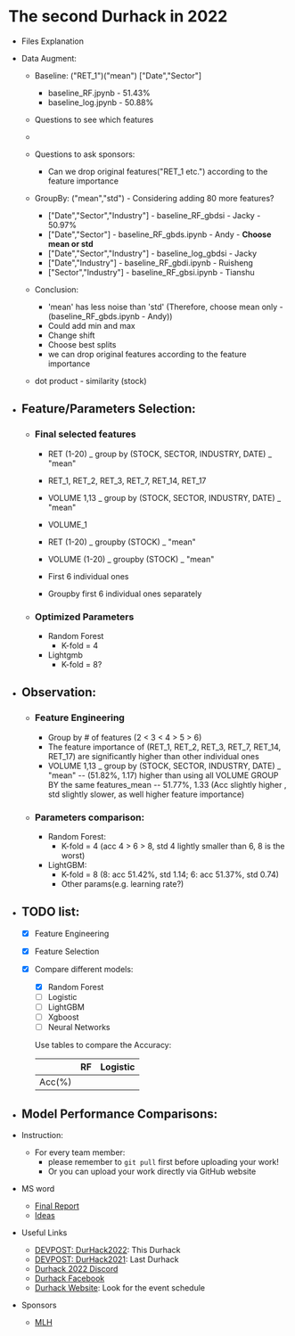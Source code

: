# The second Durhack in 2022

- Files Explanation
- Data Augment:

  - Baseline: ("RET_1")("mean") ["Date","Sector"]

    - baseline_RF.jpynb - 51.43%
    - baseline_log.jpynb - 50.88%
  - Questions to see which features
  -
  - Questions to ask sponsors:

    - Can we drop original features("RET_1 etc.") according to the feature importance
  - GroupBy: ("mean","std") - Considering adding 80 more features?

    - ["Date","Sector","Industry"] - baseline_RF_gbdsi - Jacky - 50.97%
    - ["Date","Sector"] - baseline_RF_gbds.ipynb - Andy - **Choose mean or std**
    - ["Date","Sector","Industry"] - baseline_log_gbdsi - Jacky
    - ["Date","Industry"] - baseline_RF_gbdi.ipynb - Ruisheng
    - ["Sector","Industry"] - baseline_RF_gbsi.ipynb - Tianshu
  - Conclusion:

    - 'mean' has less noise than 'std' (Therefore, choose mean only - (baseline_RF_gbds.ipynb - Andy))
    - Could add min and max
    - Change shift
    - Choose best splits
    - we can drop original features according to the feature importance
  - dot product - similarity (stock)



- ## Feature/Parameters Selection:
  - ### Final selected features
    - RET (1-20) _ group by (STOCK, SECTOR, INDUSTRY, DATE) _ "mean"
    - RET_1, RET_2, RET_3, RET_7, RET_14, RET_17

    - VOLUME 1,13 _ group by (STOCK, SECTOR, INDUSTRY, DATE) _ "mean"
    - VOLUME_1

    - RET (1-20) _ groupby (STOCK) _ "mean"
    - VOLUME (1-20) _ groupby (STOCK) _ "mean"
    

    - First 6 individual ones
    - Groupby first 6 individual ones separately


  - ### Optimized Parameters
    - Random Forest
      - K-fold = 4 
    - Lightgmb
      - K-fold = 8?
    
- ## Observation:
  - ### Feature Engineering
    - Group by # of features (2 < 3 < 4 > 5 > 6)
    - The feature importance of (RET_1, RET_2, RET_3, RET_7, RET_14, RET_17) are significantly higher than other individual ones
    - VOLUME 1,13 _ group by (STOCK, SECTOR, INDUSTRY, DATE) _ "mean" -- (51.82%, 1.17) higher than using all VOLUME GROUP BY the same features_mean -- 51.77%, 1.33 (Acc slightly higher , std slightly slower, as well higher feature importance)

  - ### Parameters comparison:
    - Random Forest:
      - K-fold = 4 (acc 4 > 6 > 8, std 4 lightly smaller than 6, 8 is the worst)
    - LightGBM:
      - K-fold = 8 (8: acc 51.42%, std 1.14; 6: acc 51.37%, std 0.74)
      - Other params(e.g. learning rate?)


- ## TODO list:
  - [X] Feature Engineering
  - [X] Feature Selection
  - [X] Compare different models:

    - [X] Random Forest
    - [ ] Logistic
    - [ ] LightGBM
    - [ ] Xgboost
    - [ ] Neural Networks

    Use tables to compare the Accuracy:


    |        | RF | Logistic |
    | -------- | ---- | ---------- |
    | Acc(%) |    |          |
    
- ## Model Performance Comparisons:
- Instruction:

  - For every team member:
    - please remember to ```git pull``` first before uploading your work!
    - Or you can upload your work directly via GitHub website
- MS word

  - [Final Report](https://durhamuniversity-my.sharepoint.com/:w:/g/personal/gldt31_durham_ac_uk/EZX_mdaJ90tJkijEf698WyEBxNfcG5HGmSEaMVDhSvJoSQ?e=7X5nkX)
  - [Ideas](https://durhamuniversity-my.sharepoint.com/:w:/g/personal/gldt31_durham_ac_uk/Ebx6isRb32dGq3DOFPWKx_0BC4BJwWFr7otds2pextGVxg?e=Id591G)
- Useful Links

  - [DEVPOST: DurHack2022](https://durhack-2022-2.devpost.com/?ref_feature=challenge&ref_medium=discover): This Durhack
  - [DEVPOST: DurHack2021](https://durhack2022.devpost.com/?ref_feature=challenge&ref_medium=discover): Last Durhack
  - [Durhack 2022 Discord](durhack.com/discord)
  - [Durhack Facebook](https://www.facebook.com/DurHackEvent)
  - [Durhack Website](https://durhack.com/): Look for the event schedule
- Sponsors

  - [MLH](https://hack.mlh.io/software)
